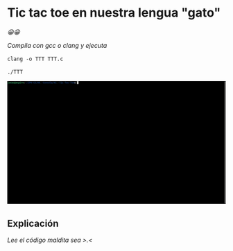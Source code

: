 # Tic tac toe en nuestra lengua "gato"

_😁😁_

_Compila con gcc o clang y ejecuta_

```
clang -o TTT TTT.c 
```
```
./TTT
```

<img src=/00.-Sources/Gifs/TTT.gif alt="#"/>

## Explicación 

_Lee el código maldita sea >.<_

